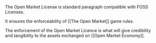 The Open Market License is standard paragraph compatible with FOSS Licenses.

It ensures the enforceability of [[The Open Market]] game rules.

The enforcement of the Open Market Licence is what will give credibility and tangibility to the assets exchanged on [[Open Market Economy]].
